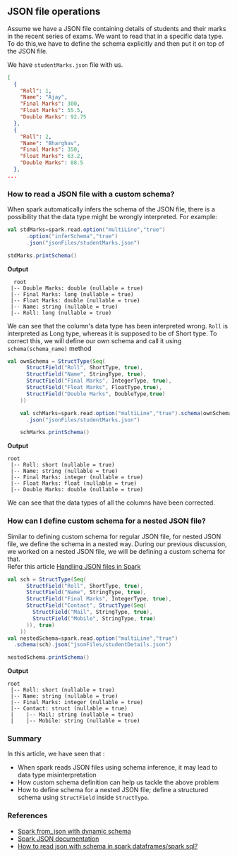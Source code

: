 ## JSON file operations

Assume we have a JSON file containing details of students and their marks in the recent series of exams. We want to read that in a specific data type.
To do this,we have to define the schema explicitly and then put it on top of the JSON file.

We have `studentMarks.json` file with us.
```json
[
  {
    "Roll": 1,
    "Name": "Ajay",
    "Final Marks": 300,
    "Float Marks": 55.5,
    "Double Marks": 92.75
  },
  {
    "Roll": 2,
    "Name": "Bharghav",
    "Final Marks": 350,
    "Float Marks": 63.2,
    "Double Marks": 88.5
  },
...
```

### How to read a JSON file with a custom schema?
When spark automatically infers the schema of the JSON file, there is a possibility that the data type might be wrongly interpreted. 
For example:
```scala
val stdMarks=spark.read.option("multiLine","true")
      .option("inferSchema","true")
      .json("jsonFiles/studentMarks.json")

stdMarks.printSchema()
```
**Output**
```text
  root
 |-- Double Marks: double (nullable = true)
 |-- Final Marks: long (nullable = true)
 |-- Float Marks: double (nullable = true)
 |-- Name: string (nullable = true)
 |-- Roll: long (nullable = true)
```
We can see that the column's data type has been interpreted wrong. `Roll` is interpreted as Long type, whereas it is supposed to be of Short type.
To correct this, we will define our own schema and call it using `schema(schema_name)` method

```scala
val ownSchema = StructType(Seq(
      StructField("Roll", ShortType, true),
      StructField("Name", StringType, true),
      StructField("Final Marks", IntegerType, true),
      StructField("Float Marks", FloatType,true),
      StructField("Double Marks", DoubleType,true)
    ))

    val schMarks=spark.read.option("multiLine","true").schema(ownSchema)
      .json("jsonFiles/studentMarks.json")

    schMarks.printSchema()
```
**Output**
```text
root
 |-- Roll: short (nullable = true)
 |-- Name: string (nullable = true)
 |-- Final Marks: integer (nullable = true)
 |-- Float Marks: float (nullable = true)
 |-- Double Marks: double (nullable = true)
```
We can see that the data types of all the columns have been corrected.


### How can I define custom schema for a nested JSON file?
Similar to defining custom schema for regular JSON file, for nested JSON file, we define the schema in a nested way. 
During our previous discussion, we worked on a nested JSON file, we will be defining a custom schema for that.  
Refer this article [Handling JSON files in Spark](@/docs/spark/handling-json-files-in-spark.md)

```scala
val sch = StructType(Seq(
      StructField("Roll", ShortType, true),
      StructField("Name", StringType, true),
      StructField("Final Marks", IntegerType, true),
      StructField("Contact", StructType(Seq(
        StructField("Mail", StringType, true),
        StructField("Mobile", StringType, true)
      )), true)
    ))
val nestedSchema=spark.read.option("multiLine","true")
  .schema(sch).json("jsonFiles/studentDetails.json")

nestedSchema.printSchema()
```
**Output**
```text
root
 |-- Roll: short (nullable = true)
 |-- Name: string (nullable = true)
 |-- Final Marks: integer (nullable = true)
 |-- Contact: struct (nullable = true)
 |    |-- Mail: string (nullable = true)
 |    |-- Mobile: string (nullable = true)
```

### Summary
In this article, we have seen that :
- When spark reads JSON files using schema inference, it may lead to data type misinterpretation
- How custom schema definition can help us tackle the above problem
- How to define schema for a nested JSON file; define a structured schema using `StructField` inside `StructType`.

### References
- [Spark from_json with dynamic schema](https://stackoverflow.com/questions/49088401/spark-from-json-with-dynamic-schema)
- [Spark JSON documentation](https://spark.apache.org/docs/3.5.4/sql-data-sources-json.html)
- [How to read json with schema in spark dataframes/spark sql?](https://stackoverflow.com/questions/39355149/how-to-read-json-with-schema-in-spark-dataframes-spark-sql)



